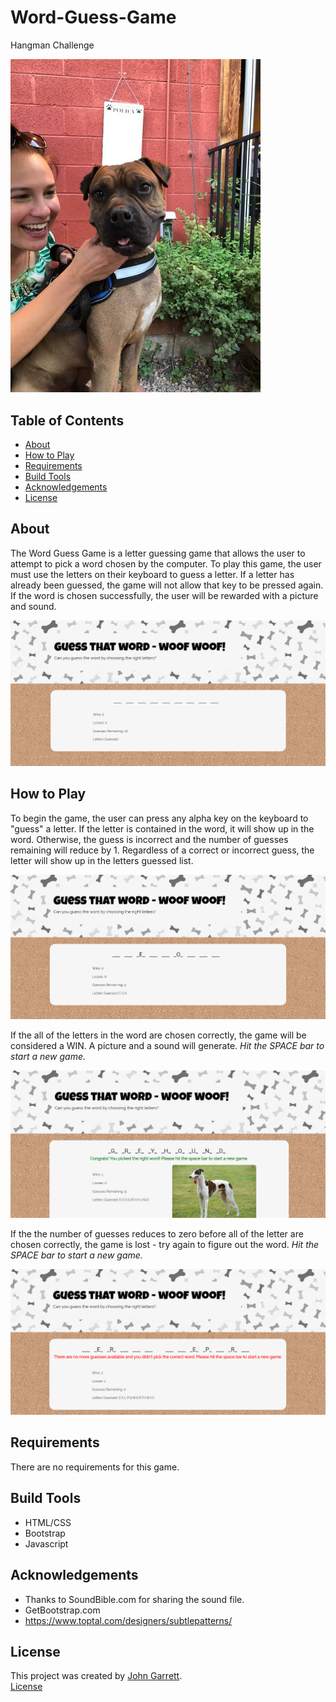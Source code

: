 # Word-Guess-Game
Hangman Challenge


<img src="/assets/images/cover-photo.jpg" width = 400px>


## Table of Contents
* [About](#about)
* [How to Play](#how-to-play)
* [Requirements](#requirements)
* [Build Tools](#build-tools)
* [Acknowledgements](#acknowledgements)
* [License](#license)


## About
The Word Guess Game is a letter guessing game that allows the user to attempt to pick a word chosen by
the computer. To play this game, the user must use the letters on their keyboard to guess a letter. If 
a letter has already been guessed, the game will not allow that key to be pressed again. If the word is 
chosen successfully, the user will be rewarded with a picture and sound.

<img src="/assets/images/initial-game-screen.PNG">

## How to Play
To begin the game, the user can press any alpha key on the keyboard to "guess" a letter. If the letter
is contained in the word, it will show up in the word. Otherwise, the guess is incorrect and the number
of guesses remaining will reduce by 1. Regardless of a correct or incorrect guess, the letter will show up
in the letters guessed list.

<img src="/assets/images/game-with-letters-chosen.PNG">

If the all of the letters in the word are chosen correctly, the game will be considered a WIN. A picture
and a sound will generate. <em> Hit the SPACE bar to start a new game. </em>

<img src="/assets/images/game-winner.PNG">

If the the number of guesses reduces to zero before all of the letter are chosen correctly, the game is 
lost - try again to figure out the word. <em> Hit the SPACE bar to start a new game. </em>

<img src="/assets/images/game-loser.PNG">


## Requirements
There are no requirements for this game.

## Build Tools
* HTML/CSS
* Bootstrap
* Javascript

## Acknowledgements
* Thanks to SoundBible.com for sharing the sound file.
* GetBootstrap.com
* https://www.toptal.com/designers/subtlepatterns/

## License
This project was created by [John Garrett](https://github.com/alixgrillo).    
[License](https://github.com/alixgrillo/Word-Guess/Game/LICENSE.md) 

